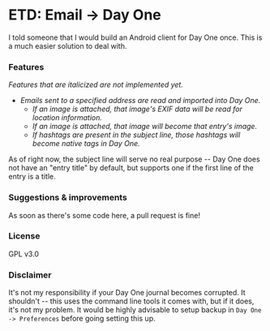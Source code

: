 # ETD: Email -> Day One

I told someone that I would build an Android client for Day One once. This is a much easier solution to deal with.

### Features

_Features that are italicized are not implemented yet._

* _Emails sent to a specified address are read and imported into Day One._
	* _If an image is attached, that image's EXIF data will be read for location information._
	* _If an image is attached, that image will become that entry's image._
	* _If hashtags are present in the subject line, those hashtags will become native tags in Day One._

As of right now, the subject line will serve no real purpose -- Day One does not have an "entry title" by default, but supports one if the first line of the entry is a title.

### Suggestions & improvements

As soon as there's some code here, a pull request is fine!

### License

GPL v3.0

### Disclaimer

It's not my responsibility if your Day One journal becomes corrupted. It shouldn't -- this uses the command line tools it comes with, but if it does, it's not my problem. It would be highly advisable to setup backup in ````Day One -> Preferences```` before going setting this up.